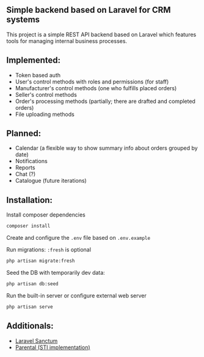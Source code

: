 ## Simple backend based on Laravel for CRM systems

This project is a simple REST API backend based on Laravel which features tools
for managing internal business processes.

## Implemented:
- Token based auth
- User's control methods with roles and permissions (for staff)
- Manufacturer's control methods (one who fulfills placed orders)
- Seller's control methods
- Order's processing methods (partially; there are drafted and completed orders)
- File uploading methods

## Planned:
- Calendar (a flexible way to show summary info about orders grouped by date)
- Notifications
- Reports
- Chat (?)
- Catalogue (future iterations)

## Installation:

Install composer dependencies
```sh
composer install
```

Create and configure the `.env` file based on `.env.example`

Run migrations: `:fresh` is optional
```sh
php artisan migrate:fresh
```

Seed the DB with temporarily dev data:
```sh
php artisan db:seed
```

Run the built-in server or configure external web server
```sh
php artisan serve
```

## Additionals:
- [Laravel Sanctum](https://laravel.com/docs/sanctum)
- [Parental (STI implementation)](https://github.com/calebporzio/parental)
